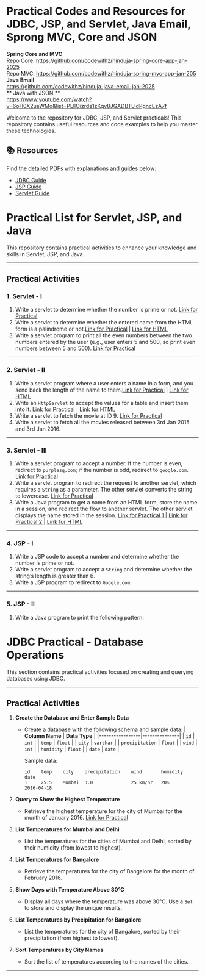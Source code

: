 # Practical Codes and Resources for JDBC, JSP, and Servlet, Java Email, Sprong MVC, Core and JSON

**Spring Core and MVC** <br/>
   Repo Core: https://github.com/codewithz/hinduja-spring-core-app-jan-2025<br/>
   Repo MVC:  https://github.com/codewithz/hinduja-spring-mvc-app-jan-205<br/>
**Java Email**<br/>
   https://github.com/codewithz/hinduja-java-email-jan-2025<br/>
** Java with JSON ** <br/>
   https://www.youtube.com/watch?v=6oH0X2ueWMo&list=PLllOizrde1zKgv8JGADBTLIdPgncEzA7f


Welcome to the repository for JDBC, JSP, and Servlet practicals! This repository contains useful resources and code examples to help you master these technologies.

## 📚 Resources

Find the detailed PDFs with explanations and guides below:

- [JDBC Guide](https://github.com/codewithz/YCMOU-TYBCA-Advanced-Java-Resources/blob/main/JDBC.pdf)
- [JSP Guide](https://github.com/codewithz/YCMOU-TYBCA-Advanced-Java-Resources/blob/main/JSP-Final.docx.pdf)
- [Servlet Guide](https://github.com/codewithz/YCMOU-TYBCA-Advanced-Java-Resources/blob/main/SERVLET.pdf)

# Practical List for Servlet, JSP, and Java

This repository contains practical activities to enhance your knowledge and skills in Servlet, JSP, and Java.

---

## Practical Activities

### **1. Servlet - I**
1. Write a servlet to determine whether the number is prime or not. <a href="https://github.com/codewithz/HindujaBCAPracticals/blob/master/src/main/java/PrimeNumberServlet.java">Link for Practical</a>
2. Write a servlet to determine whether the entered name from the HTML form is a palindrome or not.<a href="https://github.com/codewithz/HindujaBCAPracticals/blob/master/src/main/java/PalindromeServler.java">Link for Practical</a> |  <a href="https://github.com/codewithz/HindujaBCAPracticals/blob/master/src/main/webapp/name.html">Link for HTML</a> 
3. Write a servlet program to print all the even numbers between the two numbers entered by the user (e.g., user enters 5 and 500, so print even numbers between 5 and 500). <a href="https://github.com/codewithz/HindujaBCAPracticals/blob/master/src/main/java/EvenNumberServlet.java">Link for Practical</a>

---

### **2. Servlet - II**
1. Write a servlet program where a user enters a name in a form, and you send back the length of the name to them.<a href="https://github.com/codewithz/HindujaBCAPracticals/blob/master/src/main/java/LengthServlet.java">Link for Practical</a> | <a href="https://github.com/codewithz/HindujaBCAPracticals/blob/master/src/main/webapp/name-length.html">Link for HTML</a> 
2. Write an `HttpServlet` to accept the values for a table and insert them into it. <a href="https://github.com/codewithz/HindujaBCAPracticals/blob/master/src/main/java/InsertMovieServlet.java">Link for Practical</a> | <a href="https://github.com/codewithz/HindujaBCAPracticals/blob/master/src/main/webapp/movie2.html">Link for HTML</a> 
3. Write a servlet to fetch the movie at ID 9. <a href="https://github.com/codewithz/HindujaBCAPracticals/blob/master/src/main/java/FetchMovieServlet.java">Link for Practical</a>
4. Write a servlet to fetch all the movies released between 3rd Jan 2015 and 3rd Jan 2016.

---

### **3. Servlet - III**
1. Write a servlet program to accept a number. If the number is even, redirect to `purplesq.com`; if the number is odd, redirect to `google.com`. <a href="https://github.com/codewithz/HindujaBCAPracticals/blob/master/src/main/java/RedirectionServlet.java">Link for Practical</a>
2. Write a servlet program to redirect the request to another servlet, which requires a `String` as a parameter. The other servlet converts the string to lowercase. <a href="https://github.com/codewithz/HindujaBCAPracticals/blob/master/src/main/java/ForwardingServlet.java">Link for Practical</a>
3. Write a Java program to get a name from an HTML form, store the name in a session, and redirect the flow to another servlet. The other servlet displays the name stored in the session. <a href="https://github.com/codewithz/HindujaBCAPracticals/blob/master/src/main/java/AcceptNameServlet.java">Link for Practical 1 </a>  | <a href="https://github.com/codewithz/HindujaBCAPracticals/blob/master/src/main/java/AnotherServlet.java">Link for Practical 2 </a>  |  <a href="https://github.com/codewithz/HindujaBCAPracticals/blob/master/src/main/webapp/name2.html">Link for HTML</a> 

---

### **4. JSP - I**
1. Write a JSP code to accept a number and determine whether the number is prime or not.
2. Write a servlet program to accept a `String` and determine whether the string’s length is greater than 6.
3. Write a JSP program to redirect to `Google.com`.

---

### **5. JSP - II**
1. Write a Java program to print the following pattern:


# JDBC Practical - Database Operations

This section contains practical activities focused on creating and querying databases using JDBC.

---

## **Practical Activities**

1. **Create the Database and Enter Sample Data**
   - Create a database with the following schema and sample data:
     | **Column Name** | **Data Type**  |
     |-----------------|---------------|
     | `id`            | `int`         |
     | `temp`          | `float`       |
     | `city`          | `varchar`     |
     | `precipitation` | `float`       |
     | `wind`          | `int`         |
     | `humidity`      | `float`       |
     | `date`          | `date`        |

     Sample data:
     ```
     id    temp    city    precipitation    wind       humidity     date
     1     25.5    Mumbai  3.0              25 km/hr   20%          2016-04-18
     ```

2. **Query to Show the Highest Temperature**
   - Retrieve the highest temperature for the city of Mumbai for the month of January 2016.
   <a href="https://github.com/codewithz/ycmou_bca_jdbc_practicals/blob/master/src/main/java/com/codewithz/HighestTemperature.java">Link for Practical</a>

3. **List Temperatures for Mumbai and Delhi**
   - List the temperatures for the cities of Mumbai and Delhi, sorted by their humidity (from lowest to highest).

4. **List Temperatures for Bangalore**
   - Retrieve the temperatures for the city of Bangalore for the month of February 2016.

5. **Show Days with Temperature Above 30°C**
   - Display all days where the temperature was above 30°C. Use a `Set` to store and display the unique results.

6. **List Temperatures by Precipitation for Bangalore**
   - List the temperatures for the city of Bangalore, sorted by their precipitation (from highest to lowest).

7. **Sort Temperatures by City Names**
   - Sort the list of temperatures according to the names of the cities.

---





